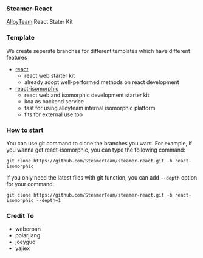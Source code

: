 ### Steamer-React
[AlloyTeam](http://alloyteam.github.io/) React Stater Kit

### Template
We create seperate branches for different templates which have different features
* [react](https://github.com/SteamerTeam/steamer-react/tree/react)
	- react web starter kit
	- already adopt well-performed methods on react development
* [react-isomorphic](https://github.com/SteamerTeam/steamer-react/tree/react-isomorphic)
	- react web and isomorphic development starter kit
	- koa as backend service
	- fast for using alloyteam internal isomorphic platform
	- fits for external use too

### How to start
You can use git command to clone the branches you want. For example, if you wanna get react-isomorphic, you can type the following command:

```
git clone https://github.com/SteamerTeam/steamer-react.git -b react-isomorphic
```

If you only need the latest files with git function, you can add `--depth` option for your command:

```
git clone https://github.com/SteamerTeam/steamer-react.git -b react-isomorphic --depth=1
```

### Credit To
* weberpan
* polarjiang
* joeyguo
* yajiex
